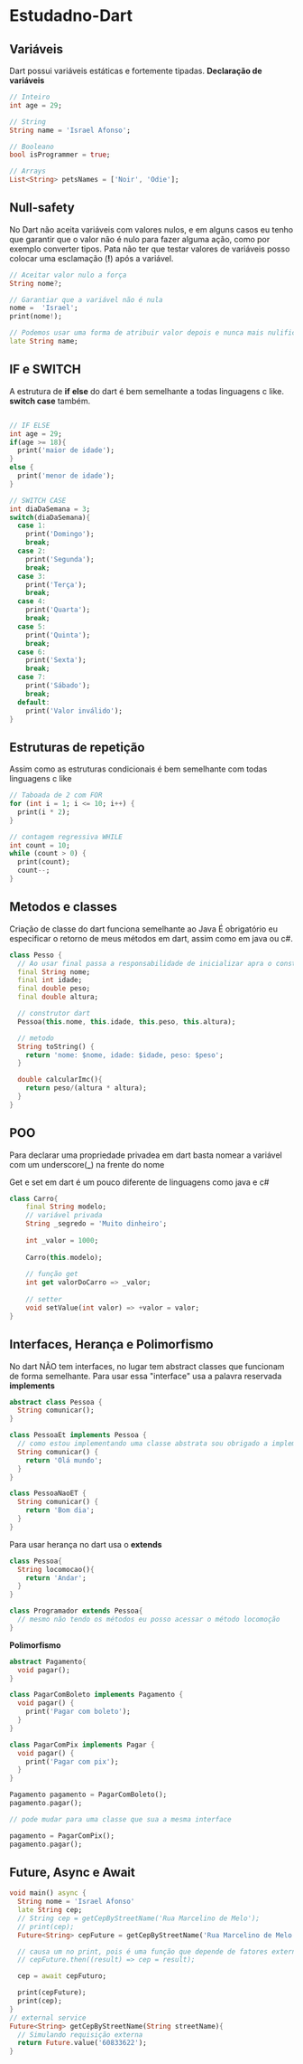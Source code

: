 # Estudadno-Dart
## Variáveis
Dart possui variáveis estáticas e fortemente tipadas.
**Declaração de variáveis**
```dart
// Inteiro
int age = 29;

// String
String name = 'Israel Afonso';

// Booleano
bool isProgrammer = true;

// Arrays
List<String> petsNames = ['Noir', 'Odie'];
```

## Null-safety
 No Dart não aceita variáveis com valores nulos, e em alguns casos eu tenho que garantir que o valor não é nulo para fazer alguma ação, como por exemplo converter tipos. Pata não ter que testar valores de variáveis posso colocar uma esclamação (**!**) após a variável.
 ```dart
 // Aceitar valor nulo a força
 String nome?;
 
 // Garantiar que a variável não é nula
 nome =  'Israel';
 print(nome!);
 
 // Podemos usar uma forma de atribuir valor depois e nunca mais nulificar
 late String name;
 ```
 
## IF e SWITCH
A estrutura de **if** **else** do dart é bem semelhante a todas linguagens c like. **switch case** também.
```dart

// IF ELSE
int age = 29;
if(age >= 18){
  print('maior de idade');
}
else {
  print('menor de idade');
}

// SWITCH CASE
int diaDaSemana = 3;
switch(diaDaSemana){
  case 1:
    print('Domingo');
    break;
  case 2:
    print('Segunda');
    break;
  case 3:
    print('Terça');
    break;
  case 4:
    print('Quarta');
    break;
  case 5:
    print('Quinta');
    break;
  case 6:
    print('Sexta');
    break;
  case 7:
    print('Sábado');
    break;
  default:
    print('Valor inválido');
}
```

## Estruturas de repetição

Assim como as estruturas condicionais é bem semelhante com todas linguagens c like

```dart
// Taboada de 2 com FOR
for (int i = 1; i <= 10; i++) {
  print(i * 2);
}

// contagem regressiva WHILE
int count = 10;
while (count > 0) {
  print(count);
  count--;
}
```
## Metodos e classes
Criação de classe do dart funciona semelhante ao Java
É obrigatório eu especificar o retorno de meus métodos em dart, assim como em java ou c#.

```dart
class Pesso {
  // Ao usar final passa a responsabilidade de inicializar apra o construtor
  final String nome;
  final int idade;
  final double peso;
  final double altura;

  // construtor dart
  Pessoa(this.nome, this.idade, this.peso, this.altura);

  // metodo
  String toString() {
    return 'nome: $nome, idade: $idade, peso: $peso';
  }

  double calcularImc(){
    return peso/(altura * altura);
  }
}
```
## POO
Para declarar uma propriedade privadea em dart basta nomear a variável com um underscore(**_**) na frente do nome

Get e set em dart é um pouco diferente de linguagens como java e c#
```dart
class Carro{
	final String modelo;
	// variável privada
	String _segredo = 'Muito dinheiro';
	
	int _valor = 1000;
	
	Carro(this.modelo);
	
	// função get
	int get valorDoCarro => _valor;
	
	// setter
	void setValue(int valor) => +valor = valor;
}
```
## Interfaces, Herança e Polimorfismo
No dart NÃO tem interfaces, no lugar tem abstract classes que funcionam de forma semelhante. Para usar essa "interface" usa a palavra reservada **implements**

```dart
abstract class Pessoa {
  String comunicar();
}

class PessoaEt implements Pessoa {
  // como estou implementando uma classe abstrata sou obrigado a implementar o comunicar
  String comunicar() {
    return 'Olá mundo';
  }
}

class PessoaNaoET {
  String comunicar() {
    return 'Bom dia';
  }
}
```
Para usar herança no dart usa o **extends**
```dart
class Pessoa{
  String locomocao(){
    return 'Andar';
  }
}

class Programador extends Pessoa{
  // mesmo não tendo os métodos eu posso acessar o método locomoção
}
```

**Polimorfismo**

```dart
abstract Pagamento{
  void pagar();
}

class PagarComBoleto implements Pagamento {
  void pagar() {
    print('Pagar com boleto');
  }
}

class PagarComPix implements Pagar {
  void pagar() {
    print('Pagar com pix');
  }
}

Pagamento pagamento = PagarComBoleto();
pagamento.pagar();

// pode mudar para uma classe que sua a mesma interface

pagamento = PagarComPix();
pagamento.pagar();
```

## Future, Async e Await
```dart
void main() async {
  String nome = 'Israel Afonso'
  late String cep;
  // String cep = getCepByStreetName('Rua Marcelino de Melo');
  // print(cep);
  Future<String> cepFuture = getCepByStreetName('Rua Marcelino de Melo');

  // causa um no print, pois é uma função que depende de fatores externos, então é necessário usar await
  // cepFuture.then((result) => cep = result);

  cep = await cepFuturo;

  print(cepFuture);
  print(cep);
}
// external service
Future<String> getCepByStreetName(String streetName){
  // Simulando requisição externa
  return Future.value('60833622');
}
```